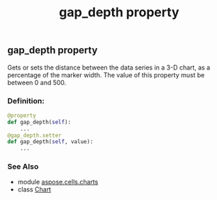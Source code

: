 ﻿---
title: gap_depth property
second_title: Aspose.Cells for Python via .NET API References
description: 
type: docs
weight: 270
url: /aspose.cells.charts/chart/gap_depth/
is_root: false
---

## gap_depth property


Gets or sets the distance between the data series in a 3-D chart, as a percentage of the marker width.
The value of this property must be between 0 and 500.
### Definition:
```python
@property
def gap_depth(self):
    ...
@gap_depth.setter
def gap_depth(self, value):
    ...
```

### See Also
* module [aspose.cells.charts](../../)
* class [Chart](/cells/python-net/aspose.cells.charts/chart)

